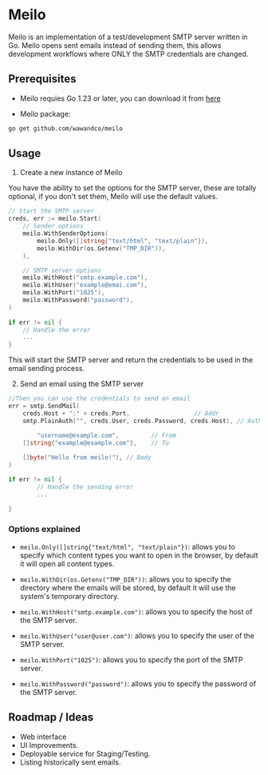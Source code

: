 # Meilo
Meilo is an implementation of a test/development SMTP server written in Go. Meilo opens sent emails instead of sending them, 
this allows development workflows where ONLY the SMTP credentials are changed.

## Prerequisites
- Meilo requies Go 1.23 or later, you can download it from [here](https://golang.org/dl/)

- Meilo package:
```bash
go get github.com/wawandco/meilo
```

## Usage
1.  Create a new instance of Meilo

You have the ability to set the options for the SMTP server, these are totally optional, if you don't set them, Meilo will use the default values.

```go
// Start the SMTP server
creds, err := meilo.Start(
	// Sender options
	meilo.WithSenderOptions(
		meilo.Only([]string{"text/html", "text/plain"}),
		meilo.WithDir(os.Getenv("TMP_DIR")),
	),

	// SMTP server options
	meilo.WithHost("smtp.example.com"),
	meilo.WithUser("example@emai.com"),
	meilo.WithPort("1025"),
	meilo.WithPassword("password"),
)
 
if err != nil {
	// Handle the error
	...
}
```
This will start the SMTP server and return the credentials to be used in the email sending process.

2.  Send an email using the SMTP server

```go
//Then you can use the credentials to send an email
err = smtp.SendMail(
	creds.Host + ":" + creds.Port, 				    // Addr
	smtp.PlainAuth("", creds.User, creds.Password, creds.Host), // Authentication

        "username@example.com", 		// From
	[]string{"example@example.com"}, 	// To
	
	[]byte("Hello from meilo!"), // Body
)

if err != nil {
        // Handle the sending error
        ...

}
```
### Options explained

- `meilo.Only([]string{"text/html", "text/plain"})`: allows you to specify which content types you want to open in the browser, by default it will open all content types.

- `meilo.WithDir(os.Getenv("TMP_DIR"))`: allows you to specify the directory where the emails will be stored, by default it will use the system's temporary directory.

- `meilo.WithHost("smtp.example.com")`: allows you to specify the host of the SMTP server.

- `meilo.WithUser("user@user.com")`: allows you to specify the user of the SMTP server.

- `meilo.WithPort("1025")`: allows you to specify the port of the SMTP server.

- `meilo.WithPassword("password")`: allows you to specify the password of the SMTP server.


## Roadmap / Ideas
- Web interface
- UI Improvements.
- Deployable service for Staging/Testing.
- Listing historically sent emails.

